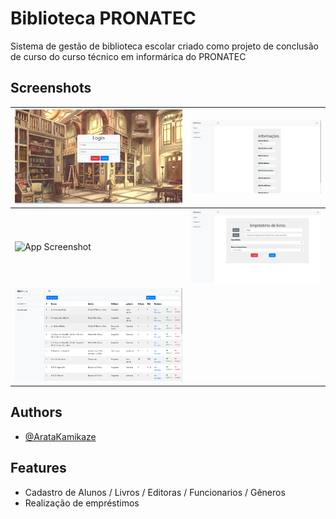 
# Biblioteca PRONATEC

Sistema de gestão de biblioteca escolar criado como projeto de conclusão de curso do curso técnico em informárica do PRONATEC

            

## Screenshots
|![App Screenshot](https://github.com/ArataKamikaze/biblioteca_pronatec/blob/master/images/login.png) |![App Screenshot](https://github.com/ArataKamikaze/biblioteca_pronatec/blob/master/images/home.png)|
|:-|:-|
|![App Screenshot](https://github.com/ArataKamikaze/biblioteca_pronatec/blob/master/images/formul%C3%A1rio%20de%20cadastro%20de%20livros.png)|![App Screenshot](https://github.com/ArataKamikaze/biblioteca_pronatec/blob/master/images/emprestimo%20de%20livros.png)|
|![App Screenshot](https://github.com/ArataKamikaze/biblioteca_pronatec/blob/master/images/cadastro%20de%20livros.png)| |



## Authors

- [@ArataKamikaze](https://github.com/ArataKamikaze)


## Features

- Cadastro de Alunos / Livros / Editoras / Funcionarios / Gêneros
- Realização de empréstimos
